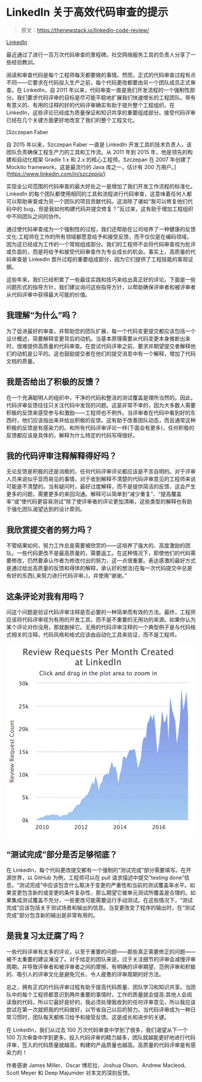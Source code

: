 # LinkedIn 关于高效代码审查的提示

> 原文：<https://thenewstack.io/linkedin-code-review/>

[LinkedIn](https://www.linkedin.com/)

最近通过了进行一百万次代码审查的里程碑。社交网络服务工具的负责人分享了一些经验教训。

阅读和审查代码是每个工程师每天都要做的事情。然而，正式的代码审查过程有点不同——它要求在代码投入生产之前，每个代码更改都要由另一个团队成员正式审查。在 LinkedIn，自 2011 年以来，代码审查一直是我们开发流程的一个强制性部分。我们要求代码评审的目标是尽可能平稳地扩展我们快速增长的工程团队。带有有意义的、有用的注释的好的代码评审确实有助于提升整个工程组织。在 LinkedIn，这些评论已经成为质量保证和知识共享的重要组成部分。接受代码评审已经在几个关键方面更好地改变了我们的整个工程文化。

 [Szczepan Faber

自 2015 年以来，Szczepan Faber 一直是 LinkedIn 开发工具的技术负责人，该团队负责确保工程生产力的工具和工作流。从 2011 年到 2015 年，他是领先的构建和自动化框架 Gradle 1.x 和 2.x 的核心工程师。Szczepan 在 2007 年创建了 Mockito framework，这是最流行的 Java 库之一，估计有 200 万用户。](https://www.linkedin.com/in/szczepiq/) 

实现全公司范围的代码审查的最大好处之一是增加了我们开发工作流程的标准化。LinkedIn 的每个团队都使用相同的工具和流程进行代码审查，这意味着任何人都可以帮助审查或为另一个团队的项目贡献代码。这消除了诸如“我可以修复他们代码中的 bug，但是我如何构建代码并提交修复？”反过来，这有助于增加工程组织中不同团队之间的协作。

通过使代码审查成为一个强制性的过程，我们还帮助在公司培养了一种健康的反馈文化:工程师在工作的所有领域都愿意给予和接受反馈，而不仅仅是在编码领域，因为这已经成为工作的一个常规组成部分。我们的工程师不会将代码审查视为批评或负面的，而是将给予和接受代码审查作为专业成长的机会。事实上，高质量的代码审查是 LinkedIn 晋升过程的重要组成部分，因为它们提供了工程技能的客观证据。

这些年来，我们已经积累了一些最佳实践和技巧来给出真正好的评论。下面是一些问题形式的指导方针，我们建议询问这些指导方针，以帮助确保评审者和被评审者从代码评审中获得最大可能的价值。

## 我理解“为什么”吗？

为了促进最好的审查，并帮助您的团队扩展，每一个代码变更提交都应该包括一个设计概述，简要解释变更背后的动机。当基本原理需要从代码变更本身推断出来时，很难提供高质量的代码审查。在尝试代码评审之前，要求并期望提交者解释他们的动机是公平的。这也鼓励提交者在他们的提交消息中有一个解释，增加了代码文档的质量。

## 我是否给出了积极的反馈？

在一个充满聪明人的组织中，干净的代码和整洁的测试覆盖是理所当然的。因此，代码评审反馈往往只关注代码中发现的问题。这是非常不幸的，因为大多数人需要积极的反馈来感受参与和激励——工程师也不例外。当评审者在代码中看到好的东西时，他们应该指出来并给出积极的反馈。这有助于改善团队动态，而且通常这种积极的反馈是有感染力的。和所有代码评审评论一样(下面会有更多)，任何积极的反馈都应该是具体的，解释为什么特定的代码写得很好。

## 我的代码评审注释解释得好吗？

无论反馈是积极的还是消极的，任何代码评审评论都应该是不言自明的。对于评审人员来说似乎显而易见的事情，对于收到解释不清楚的代码评审意见的工程师来说可能是不清楚的。当有疑问时，最好过度解释，而不是提供简洁的反馈，这会产生更多的问题，需要更多的来回沟通。解释可以简单到“减少重复”、“提高覆盖率”或“使代码更容易测试”除了使评审者的评论更加清晰，这些类型的解释也有助于强化团队渴望达到的设计原则。

## 我欣赏提交者的努力吗？

不管结果如何，努力工作总是需要被欣赏的——这培养了强大的、高度激励的团队。一些代码更改不是最高质量的，需要返工。在这种情况下，即使他们的代码需要修改，仍然要承认作者为修改付出的努力，这一点很重要。表达感激的最好方式是通过给出高质量的反馈和得体的解释，承认好的想法(在每一次代码提交中总是有好的东西),来努力进行代码评审。)，并使用“谢谢。”

## 这条评论对我有用吗？

问这个问题是验证代码评审注释是否必要的一种简单而有效的方法。最终，工程师应该将代码评审视为有用的开发工具，而不是不重要的无用功的来源。如果你认为某个评论对你没用，那就删掉它。无用的代码评审注释的一个典型例子是与代码格式相关的注释。代码风格和格式应该由自动化工具来验证，而不是工程师。

[![](img/183cbd58f7cd829e9d7b7370ef4a4b7c.png)](https://storage.googleapis.com/cdn.thenewstack.io/media/2017/09/efa28730-codereviews.png)

## “测试完成”部分是否足够彻底？

在 LinkedIn，每个代码更改提交都有一个强制的“测试完成”部分需要填写。在开源世界，以 GitHub 为例，工程师可以在 pull 请求描述中提交“testing done”信息。“测试完成”中应该包含什么取决于变更的严重性和当前的测试覆盖率水平。如果变更包含新的或变更的条件复杂性，那么期望它被单元测试所覆盖是合理的。如果集成测试覆盖不充分，一些更改可能需要运行手动测试。在这些情况下，“测试完成”应该包括关于测试场景和输出的信息。当变更改变了程序的输出时，在“测试完成”部分包含新的输出是非常有用的。

## 是我复习太迂腐了吗？

一些代码评审有太多的评论，以至于重要的问题——那些真正需要修正的问题——被不太重要的建议淹没了。对于给定的团队来说，过于关注细节的评审会减慢评审周期，并导致评审者和被评审者之间的摩擦。有明确的评审期望、范例评审和积极的、吸引人的评审文化是避免冗长、令人疲惫的评审周期的好方法。

总之，拥有正式的代码评审过程有助于提高代码质量、团队学习和知识共享。当团队中的每个工程师都意识到两件重要的事情时，工作的质量就会提高:其他人会阅读我的代码，所以它最好是好的，我必须处理我收到的任何评审意见，所以我应该尝试在第一次就把我的代码做好，以节省自己以后的努力。当代码评审成为一种日常习惯时，团队每天都练习给予和接受反馈。这是成长和进步的关键。

在 LinkedIn，我们从过去 100 万次代码审查中学到了很多，我们渴望从下一个 100 万次审查中学到更多。投入代码评审的精力越多，团队就越能更好地进行代码评审，签入的代码质量就越高，构建的产品质量也越高。高质量的代码评审是有感染力的！

作者感谢 James Miller、Oscar 博尼拉、Joshua Olson、Andrew Macleod、Scott Meyer 和 Deep Majumder 对本文的深刻反馈。

<svg xmlns:xlink="http://www.w3.org/1999/xlink" viewBox="0 0 68 31" version="1.1"><title>Group</title> <desc>Created with Sketch.</desc></svg>